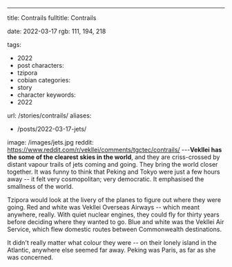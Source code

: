 ---
title: Contrails
fulltitle: Contrails

date: 2022-03-17
rgb: 111, 194, 218

tags: 
- 2022
- post
characters:
- tzipora
- cobian
categories:
- story
- character
keywords:
- 2022

url: /stories/contrails/
aliases:
- /posts/2022-03-17-jets/

image: /images/jets.jpg
reddit: https://www.reddit.com/r/vekllei/comments/tgctec/contrails/
---**Vekllei has the some of the clearest skies in the world**, and they are criss-crossed by distant vapour trails of jets coming and going. They bring the world closer together. It was funny to think that Peking and Tokyo were just a few hours away -- it felt very cosmopolitan; very democratic. It emphasised the smallness of the world.

Tzipora would look at the livery of the planes to figure out where they were going. Red and white was Vekllei Overseas Airways -- which meant anywhere, really. With quiet nuclear engines, they could fly for thirty years before deciding where they wanted to go. Blue and white was the Vekllei Air Service, which flew domestic routes between Commonwealth destinations. 

It didn't really matter what colour they were -- on their lonely island in the Atlantic, anywhere else seemed far away. Peking was Paris, as far as she was concerned.

